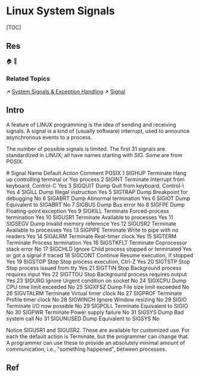 # Linux System Signals

[TOC]



## Res
🏠 
🚧 


### Related Topics
↗ [System Signals & Exception Handling](../../../../👷🏾‍♂️%20Computer%20(Host)%20System/Operating%20System%20&%20OS%20Kernel%20(Theory%20Part)/OS%20Processes%20&%20Automata%20Management%20(CPU%20+%20Main%20Memory%20Resource)/📌%20Processes%20Description%20&%20Control/System%20Calls/System%20Signals%20&%20Exception%20Handling.md)
↗ [Signal](../../../../👷🏾‍♂️%20Computer%20(Host)%20System/Operating%20System%20&%20OS%20Kernel%20(Theory%20Part)/OS%20Processes%20&%20Automata%20Management%20(CPU%20+%20Main%20Memory%20Resource)/IPC%20(Inter%20Process%20Communication)/Signal/Signal.md)



## Intro
A feature of LINUX programming is the idea of sending and receiving signals. A signal is a kind of (usually software) interrupt, used to announce asynchronous events to a process.

The number of possible signals is limited. The first 31 signals are standardized in LINUX; all have names starting with SIG. Some are from POSIX.

\# Signal Name Default Action Comment POSIX
 1 SIGHUP     Terminate   Hang up controlling terminal or      Yes
                          process 
 2 SIGINT     Terminate   Interrupt from keyboard, Control-C   Yes
 3 SIGQUIT    Dump        Quit from keyboard, Control-\        Yes
 4 SIGILL     Dump        Illegal instruction                  Yes
 5 SIGTRAP    Dump        Breakpoint for debugging             No
 6 SIGABRT    Dump        Abnormal termination                 Yes
 6 SIGIOT     Dump        Equivalent to SIGABRT                No
 7 SIGBUS     Dump        Bus error                            No
 8 SIGFPE     Dump        Floating-point exception             Yes
 9 SIGKILL    Terminate   Forced-process termination           Yes
10 SIGUSR1    Terminate   Available to processes               Yes
11 SIGSEGV    Dump        Invalid memory reference             Yes
12 SIGUSR2    Terminate   Available to processes               Yes
13 SIGPIPE    Terminate   Write to pipe with no readers        Yes
14 SIGALRM    Terminate   Real-timer clock                     Yes
15 SIGTERM    Terminate   Process termination                  Yes
16 SIGSTKFLT  Terminate   Coprocessor stack error              No
17 SIGCHLD    Ignore      Child process stopped or terminated  Yes
                          or got a signal if traced 
18 SIGCONT    Continue    Resume execution, if stopped         Yes
19 SIGSTOP    Stop        Stop process execution, Ctrl-Z       Yes
20 SIGTSTP    Stop        Stop process issued from tty         Yes
21 SIGTTIN    Stop        Background process requires input    Yes
22 SIGTTOU    Stop        Background process requires output   Yes
23 SIGURG     Ignore      Urgent condition on socket           No
24 SIGXCPU    Dump        CPU time limit exceeded              No
25 SIGXFSZ    Dump        File size limit exceeded             No
26 SIGVTALRM  Terminate   Virtual timer clock                  No
27 SIGPROF    Terminate   Profile timer clock                  No
28 SIGWINCH   Ignore      Window resizing                      No
29 SIGIO      Terminate   I/O now possible                     No
29 SIGPOLL    Terminate   Equivalent to SIGIO                  No
30 SIGPWR     Terminate   Power supply failure                 No
31 SIGSYS     Dump        Bad system call                      No
31 SIGUNUSED  Dump        Equivalent to SIGSYS                 No

Notice SIGUSR1 and SIGUSR2. These are available for customized use. For each the default action is Terminate, but the programmer can change that. A programmer can use these to provide an absolutely minimal amount of communication, i.e., "something happened", between processes.


## Ref
[👍 LINUX Signals]: https://faculty.cs.niu.edu/~hutchins/csci480/signals.htm
